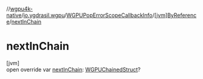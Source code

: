 //[wgpu4k-native](../../../../index.md)/[io.ygdrasil.wgpu](../../index.md)/[WGPUPopErrorScopeCallbackInfo](../index.md)/[[jvm]ByReference](index.md)/[nextInChain](next-in-chain.md)

# nextInChain

[jvm]\
open override var [nextInChain](next-in-chain.md): [WGPUChainedStruct](../../-w-g-p-u-chained-struct/index.md)?